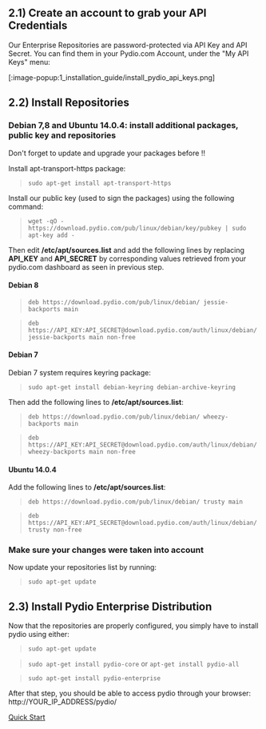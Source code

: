 ## 2.1) Create an account to grab your API Credentials

Our Enterprise Repositories are password-protected via API Key and API Secret. You can find them in your Pydio.com Account, under the "My API Keys" menu:

[:image-popup:1_installation_guide/install_pydio_api_keys.png]


## 2.2) Install Repositories

### Debian 7,8 and Ubuntu 14.0.4: install additional packages, public key and repositories

Don't forget to update and upgrade your packages before !!

Install apt-transport-https package:

> `sudo apt-get install apt-transport-https`

Install our public key (used to sign the packages) using the following command:

> `wget -qO - https://download.pydio.com/pub/linux/debian/key/pubkey | sudo apt-key add -`

Then edit **/etc/apt/sources.list** and add the following lines by replacing **API_KEY** and **API_SECRET** by corresponding values retrieved from your pydio.com dashboard as seen in previous step.

#### Debian 8
> `deb https://download.pydio.com/pub/linux/debian/ jessie-backports main`

> `deb https://API_KEY:API_SECRET@download.pydio.com/auth/linux/debian/ jessie-backports main non-free`

#### Debian 7

Debian 7 system requires keyring package:

> `sudo apt-get install debian-keyring debian-archive-keyring`

Then add the following lines to **/etc/apt/sources.list**:

> `deb https://download.pydio.com/pub/linux/debian/ wheezy-backports main`

> `deb https://API_KEY:API_SECRET@download.pydio.com/auth/linux/debian/ wheezy-backports main non-free`

#### Ubuntu 14.0.4
Add the following lines to **/etc/apt/sources.list**:

> `deb https://download.pydio.com/pub/linux/debian/ trusty main`

> `deb https://API_KEY:API_SECRET@download.pydio.com/auth/linux/debian/ trusty non-free`

### Make sure your changes were taken into account
Now update your repositories list by running:

> `sudo apt-get update`

## 2.3) Install Pydio Enterprise Distribution

Now that the repositories are properly configured, you simply have to install pydio using either:
> `sudo apt-get update`

> `sudo apt-get install pydio-core` or `apt-get install pydio-all`

> `sudo apt-get install pydio-enterprise`

After that step, you should be able to access pydio through your browser: http://YOUR_IP_ADDRESS/pydio/

[Quick Start](http://pydio.com/en/docs/v6-enterprise/quick-start)


